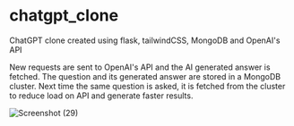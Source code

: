 # chatgpt_clone

ChatGPT clone created using flask, tailwindCSS, MongoDB and OpenAI's API

New requests are sent to OpenAI's API and the AI generated answer is fetched. The question and its generated answer are stored in a MongoDB cluster.
Next time the same question is asked, it is fetched from the cluster to reduce load on API and generate faster results.

![Screenshot (29)](https://github.com/YashKhot17/chatgpt_clone/assets/108599182/be683d93-011b-44a7-bd6c-d1e375f3622e)
